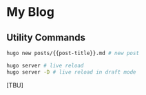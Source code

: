 # My Blog

## Utility Commands

```bash
hugo new posts/{{post-title}}.md # new post

hugo server # live reload
hugo server -D # live reload in draft mode
```

[TBU]